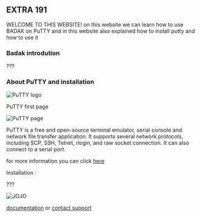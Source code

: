 ## EXTRA 191

WELCOME TO THIS WEBSITE! 
on this website we can learn how to use BADAK on PuTTY and in this website  also explained how to install putty and how to use it

### Badak introdution
???

### About PuTTY and installation
![PuTTY logo](https://static.thegeekstuff.com/wp-content/uploads/2008/08/putty.jpg)

PuTTY first page

![PuTTY page](https://images.sftcdn.net/images/t_app-cover-l,f_auto/p/6a5919fa-96d1-11e6-b8e8-00163ec9f5fa/1811083446/putty-screenshot.jpg)

PuTTY is a free and open-source terminal emulator, serial console and network file transfer application. It supports several network protocols, including SCP, SSH, Telnet, rlogin, and raw socket connection. It can also connect to a serial port.

for more information you can click [here](https://en.wikipedia.org/wiki/PuTTY)

Installation : 

???

![JOJO](https://i.kym-cdn.com/photos/images/newsfeed/001/026/838/cc4.jpeg)



[documentation](https://help.github.com/categories/github-pages-basics/) or [contact support](https://github.com/contact) 
